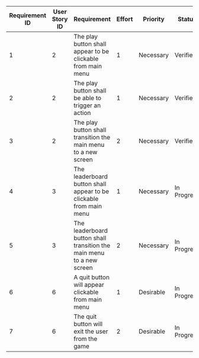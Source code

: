 | Requirement ID | User Story ID | Requirement                                                           | Effort | Priority  | Status      |
|----------------|---------------|-----------------------------------------------------------------------|--------|-----------|-------------|
| 1              | 2             | The play button shall appear to be clickable from main menu           | 1      | Necessary | Verified    |
| 2              | 2             | The play button shall be able to trigger an action                    | 1      | Necessary | Verified    |
| 3              | 2             | The play button shall transition the main menu to a new screen        | 2      | Necessary | Verified    |
| 4              | 3             | The leaderboard button shall appear to be clickable from main menu    | 1      | Necessary | In Progress |
| 5              | 3             | The leaderboard button shall transition the main menu to a new screen | 2      | Necessary | In Progress |
| 6              | 6             | A quit button will appear clickable from main menu                    | 1      | Desirable | In Progress |
| 7              | 6             | The quit button will exit the user from the game                      | 2      | Desirable | In Progress |
